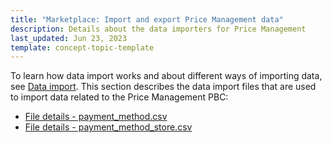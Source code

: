 ```yaml
---
title: "Marketplace: Import and export Price Management data"
description: Details about the data importers for Price Management
last_updated: Jun 23, 2023
template: concept-topic-template
---
```

To learn how data import works and about different ways of importing data, see [Data import](/docs/scos/dev/data-import/{{page.version}}/data-import.html). This section describes the data import files that are used to import data related to the Price Management PBC:

* [File details - payment_method.csv](/docs/pbc/all/payment-service-provider/{{page.version}}/import-and-export-data/import-file-details-payment-method.csv.html)
* [File details - payment_method_store.csv](/docs/pbc/all/payment-service-provider/{{page.version}}/import-and-export-data/import-file-details-payment-method-store.csv.html)
